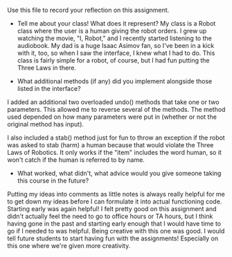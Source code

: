 Use this file to record your reflection on this assignment.

- Tell me about your class! What does it represent?
    My class is a Robot class where the user is a human giving the robot orders. I grew up watching the movie, "I, Robot," and I recently started listening to the audiobook. My dad is a huge Isaac Asimov fan, so I've been in a kick with it, too, so when I saw the interface, I knew what I had to do. This class is fairly simple for a robot, of course, but I had fun putting the Three Laws in there.

- What additional methods (if any) did you implement alongside those listed in the interface?

I added an additional two overloaded undo() methods that take one or two parameters. This allowed me to reverse several of the methods. The method used depended on how many parameters were put in (whether or not the original method has input).

I also included a stab() method just for fun to throw an exception if the robot was asked to stab (harm) a human because that would violate the Three Laws of Robotics. It only works if the "item" includes the word human, so it won't catch if the human is referred to by name.


- What worked, what didn't, what advice would you give someone taking this course in the future?

Putting my ideas into comments as little notes is always really helpful for me to get down my ideas before I can formulate it into actual functioning code. Starting early was again helpful! I felt pretty good on this assignment and didn't actually feel the need to go to office hours or TA hours, but I think having gone in the past and starting early enough that I would have time to go if I needed to was helpful. Being creative with this one was good. I would tell future students to start having fun with the assignments! Especially on this one where we're given more creativity.
